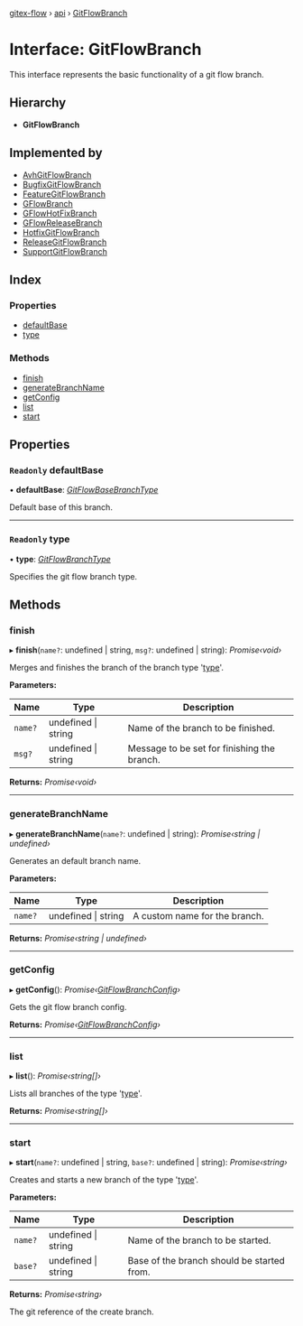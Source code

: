[gitex-flow](../README.md) › [api](../modules/api.md) › [GitFlowBranch](api.gitflowbranch.md)

# Interface: GitFlowBranch

This interface represents the basic functionality of a git flow branch.

## Hierarchy

* **GitFlowBranch**

## Implemented by

* [AvhGitFlowBranch](../classes/avh.avhgitflowbranch.md)
* [BugfixGitFlowBranch](../classes/avh.bugfixgitflowbranch.md)
* [FeatureGitFlowBranch](../classes/avh.featuregitflowbranch.md)
* [GFlowBranch](../classes/gflow.gflowbranch.md)
* [GFlowHotFixBranch](../classes/gflow.gflowhotfixbranch.md)
* [GFlowReleaseBranch](../classes/gflow.gflowreleasebranch.md)
* [HotfixGitFlowBranch](../classes/avh.hotfixgitflowbranch.md)
* [ReleaseGitFlowBranch](../classes/avh.releasegitflowbranch.md)
* [SupportGitFlowBranch](../classes/avh.supportgitflowbranch.md)

## Index

### Properties

* [defaultBase](api.gitflowbranch.md#readonly-defaultbase)
* [type](api.gitflowbranch.md#readonly-type)

### Methods

* [finish](api.gitflowbranch.md#finish)
* [generateBranchName](api.gitflowbranch.md#generatebranchname)
* [getConfig](api.gitflowbranch.md#getconfig)
* [list](api.gitflowbranch.md#list)
* [start](api.gitflowbranch.md#start)

## Properties

### `Readonly` defaultBase

• **defaultBase**: *[GitFlowBaseBranchType](../modules/api.md#gitflowbasebranchtype)*

Default base of this branch.

___

### `Readonly` type

• **type**: *[GitFlowBranchType](../modules/api.md#gitflowbranchtype)*

Specifies the git flow branch type.

## Methods

###  finish

▸ **finish**(`name?`: undefined | string, `msg?`: undefined | string): *Promise‹void›*

Merges and finishes the branch of the branch type '[type](api.gitflowbranch.md#readonly-type)'.

**Parameters:**

Name | Type | Description |
------ | ------ | ------ |
`name?` | undefined &#124; string | Name of the branch to be finished. |
`msg?` | undefined &#124; string | Message to be set for finishing the branch.  |

**Returns:** *Promise‹void›*

___

###  generateBranchName

▸ **generateBranchName**(`name?`: undefined | string): *Promise‹string | undefined›*

Generates an default branch name.

**Parameters:**

Name | Type | Description |
------ | ------ | ------ |
`name?` | undefined &#124; string | A custom name for the branch.  |

**Returns:** *Promise‹string | undefined›*

___

###  getConfig

▸ **getConfig**(): *Promise‹[GitFlowBranchConfig](api.gitflowbranchconfig.md)›*

Gets the git flow branch config.

**Returns:** *Promise‹[GitFlowBranchConfig](api.gitflowbranchconfig.md)›*

___

###  list

▸ **list**(): *Promise‹string[]›*

Lists all branches of the type '[type](api.gitflowbranch.md#readonly-type)'.

**Returns:** *Promise‹string[]›*

___

###  start

▸ **start**(`name?`: undefined | string, `base?`: undefined | string): *Promise‹string›*

Creates and starts a new branch of the type '[type](api.gitflowbranch.md#readonly-type)'.

**Parameters:**

Name | Type | Description |
------ | ------ | ------ |
`name?` | undefined &#124; string | Name of the branch to be started. |
`base?` | undefined &#124; string | Base of the branch should be started from. |

**Returns:** *Promise‹string›*

The git reference of the create branch.
